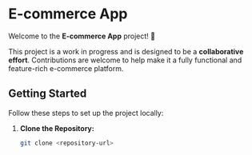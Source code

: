 # E-commerce App

Welcome to the **E-commerce App** project! 🚀

This project is a work in progress and is designed to be a **collaborative effort**. Contributions are welcome to help make it a fully functional and feature-rich e-commerce platform.

## Getting Started

Follow these steps to set up the project locally:

1. **Clone the Repository:**
   ```bash
   git clone <repository-url>

